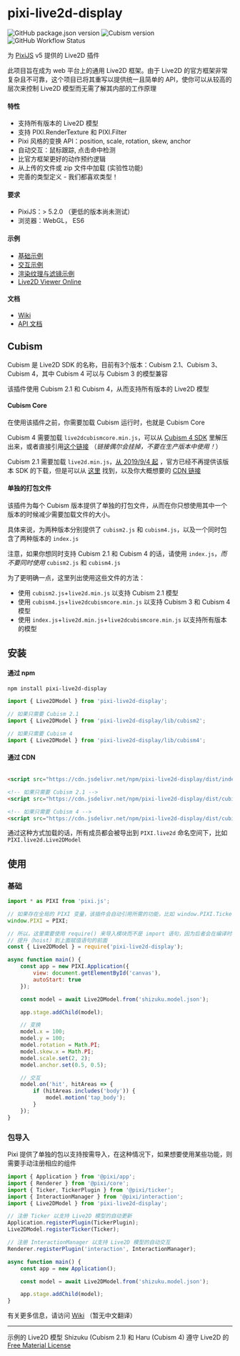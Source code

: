 # pixi-live2d-display

![GitHub package.json version](https://img.shields.io/github/package-json/v/guansss/pixi-live2d-display?style=flat-square)
![Cubism version](https://img.shields.io/badge/Cubism-2/3/4-ff69b4?style=flat-square)
![GitHub Workflow Status](https://img.shields.io/github/workflow/status/guansss/pixi-live2d-display/Test%20CI?style=flat-square)

为 [PixiJS](https://github.com/pixijs/pixi.js) v5 提供的 Live2D 插件

此项目旨在成为 web 平台上的通用 Live2D 框架。由于 Live2D 的官方框架非常复杂且不可靠，这个项目已将其重写以提供统一且简单的 API，使你可以从较高的层次来控制 Live2D 模型而无需了解其内部的工作原理

#### 特性

- 支持所有版本的 Live2D 模型
- 支持 PIXI.RenderTexture 和 PIXI.Filter
- Pixi 风格的变换 API：position, scale, rotation, skew, anchor
- 自动交互：鼠标跟踪, 点击命中检测
- 比官方框架更好的动作预约逻辑
- 从上传的文件或 zip 文件中加载 (实验性功能)
- 完善的类型定义 - 我们都喜欢类型！

#### 要求

- PixiJS：> 5.2.0 （更低的版本尚未测试）
- 浏览器：WebGL， ES6

#### 示例

- [基础示例](https://codepen.io/guansss/pen/oNzoNoz/left?editors=1010)
- [交互示例](https://codepen.io/guansss/pen/KKgXBOP/left?editors=0010)
- [渲染纹理与滤镜示例](https://codepen.io/guansss/pen/qBaMNQV/left?editors=1010)
- [Live2D Viewer Online](https://guansss.github.io/live2d-viewer-web/)

#### 文档

- [Wiki](https://github.com/guansss/pixi-live2d-display/wiki)
- [API 文档](https://guansss.github.io/pixi-live2d-display/)

## Cubism

Cubism 是 Live2D SDK 的名称，目前有3个版本：Cubism 2.1、Cubism 3、Cubism 4，其中 Cubism 4 可以与 Cubism 3 的模型兼容

该插件使用 Cubism 2.1 和 Cubism 4，从而支持所有版本的 Live2D 模型

#### Cubism Core

在使用该插件之前，你需要加载 Cubism 运行时，也就是 Cubism Core

Cubism 4 需要加载 `live2dcubismcore.min.js`，可以从 [Cubism 4 SDK](https://www.live2d.com/download/cubism-sdk/download-web/)
里解压出来，或者直接引用[这个链接](https://cubism.live2d.com/sdk-web/cubismcore/live2dcubismcore.min.js)
（*链接偶尔会挂掉，不要在生产版本中使用！*）

Cubism 2.1 需要加载 `live2d.min.js`，[从 2019/9/4 起](https://help.live2d.com/en/other/other_20/)
，官方已经不再提供该版本 SDK 的下载，但是可以从 [这里](https://github.com/dylanNew/live2d/tree/master/webgl/Live2D/lib)
找到，以及你大概想要的 [CDN 链接](https://cdn.jsdelivr.net/gh/dylanNew/live2d/webgl/Live2D/lib/live2d.min.js)

#### 单独的打包文件

该插件为每个 Cubism 版本提供了单独的打包文件，从而在你只想使用其中一个版本的时候减少需要加载文件的大小。

具体来说，为两种版本分别提供了 `cubism2.js` 和 `cubism4.js`，以及一个同时包含了两种版本的 `index.js`

注意，如果你想同时支持 Cubism 2.1 和 Cubism 4 的话，请使用 `index.js`，*而不要同时使用* `cubism2.js` 和 `cubism4.js`

为了更明确一点，这里列出使用这些文件的方法：

- 使用 `cubism2.js`+`live2d.min.js` 以支持 Cubism 2.1 模型
- 使用 `cubism4.js`+`live2dcubismcore.min.js` 以支持 Cubism 3 和 Cubism 4 模型
- 使用 `index.js`+`live2d.min.js`+`live2dcubismcore.min.js` 以支持所有版本的模型

## 安装

#### 通过 npm

```sh
npm install pixi-live2d-display
```

```js
import { Live2DModel } from 'pixi-live2d-display';

// 如果只需要 Cubism 2.1
import { Live2DModel } from 'pixi-live2d-display/lib/cubism2';

// 如果只需要 Cubism 4
import { Live2DModel } from 'pixi-live2d-display/lib/cubism4';
```

#### 通过 CDN

```html

<script src="https://cdn.jsdelivr.net/npm/pixi-live2d-display/dist/index.min.js"></script>

<!-- 如果只需要 Cubism 2.1 -->
<script src="https://cdn.jsdelivr.net/npm/pixi-live2d-display/dist/cubism2.min.js"></script>

<!-- 如果只需要 Cubism 4 -->
<script src="https://cdn.jsdelivr.net/npm/pixi-live2d-display/dist/cubism4.min.js"></script>
```

通过这种方式加载的话，所有成员都会被导出到 `PIXI.live2d` 命名空间下，比如 `PIXI.live2d.Live2DModel`

## 使用

### 基础

```javascript
import * as PIXI from 'pixi.js';

// 如果存在全局的 PIXI 变量，该插件会自动引用所需的功能，比如 window.PIXI.Ticker
window.PIXI = PIXI;

// 所以，这里需要使用 require() 来导入模块而不是 import 语句，因为后者会在编译时被
// 提升（hoist）到上面赋值语句的前面
const { Live2DModel } = require('pixi-live2d-display');

async function main() {
    const app = new PIXI.Application({
        view: document.getElementById('canvas'),
        autoStart: true
    });

    const model = await Live2DModel.from('shizuku.model.json');

    app.stage.addChild(model);

    // 变换
    model.x = 100;
    model.y = 100;
    model.rotation = Math.PI;
    model.skew.x = Math.PI;
    model.scale.set(2, 2);
    model.anchor.set(0.5, 0.5);

    // 交互
    model.on('hit', hitAreas => {
        if (hitAreas.includes('body')) {
            model.motion('tap_body');
        }
    });
}
```

### 包导入

Pixi 提供了单独的包以支持按需导入，在这种情况下，如果想要使用某些功能，则需要手动注册相应的组件

```javascript
import { Application } from '@pixi/app';
import { Renderer } from '@pixi/core';
import { Ticker, TickerPlugin } from '@pixi/ticker';
import { InteractionManager } from '@pixi/interaction';
import { Live2DModel } from 'pixi-live2d-display';

// 注册 Ticker 以支持 Live2D 模型的自动更新
Application.registerPlugin(TickerPlugin);
Live2DModel.registerTicker(Ticker);

// 注册 InteractionManager 以支持 Live2D 模型的自动交互
Renderer.registerPlugin('interaction', InteractionManager);

async function main() {
    const app = new Application();

    const model = await Live2DModel.from('shizuku.model.json');

    app.stage.addChild(model);
}
```

有关更多信息，请访问 [Wiki](https://github.com/guansss/pixi-live2d-display/wiki)
（暂无中文翻译）

---

示例的 Live2D 模型 Shizuku (Cubism 2.1) 和 Haru (Cubism 4) 遵守 Live2D 的
[Free Material License](https://www.live2d.com/eula/live2d-free-material-license-agreement_en.html)
